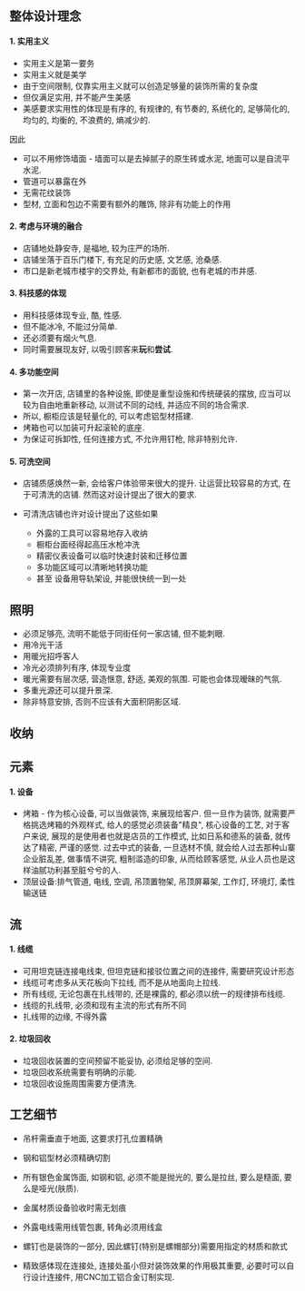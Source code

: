 ## 整体设计理念

#### 1. 实用主义

- 实用主义是第一要务
- 实用主义就是美学
- 由于空间限制, 仅靠实用主义就可以创造足够量的装饰所需的复杂度
- 但仅满足实用, 并不能产生美感
- 美感要求实用性的体现是有序的, 有规律的, 有节奏的, 系统化的, 足够简化的, 均匀的, 均衡的, 不浪费的, 熵减少的.

因此

- 可以不用修饰墙面 - 墙面可以是去掉腻子的原生砖或水泥, 地面可以是自流平水泥.
- 管道可以暴露在外
- 无需花纹装饰
- 型材, 立面和包边不需要有额外的雕饰, 除非有功能上的作用

#### 2. 考虑与环境的融合

- 店铺地处静安寺, 是福地, 较为庄严的场所.
- 店铺坐落于百乐门楼下, 有充足的历史感, 文艺感, 沧桑感.
- 市口是新老城市楼宇的交界处, 有新都市的面貌, 也有老城的市井感.

#### 3. 科技感的体现

- 用科技感体现专业, 酷, 性感.
- 但不能冰冷, 不能过分简单.
- 还必须要有烟火气息.
- 同时需要展现友好, 以吸引顾客来**玩**和**尝试**.

#### 4. 多功能空间

- 第一次开店, 店铺里的各种设施, 即使是重型设施和传统硬装的摆放, 应当可以较为自由地重新移动, 以测试不同的动线, 并适应不同的场合需求.
- 所以, 橱柜应该是轻量化的, 可以考虑铝型材搭建.
- 烤箱也可以加装可升起滚轮的底座.
- 为保证可拆卸性, 任何连接方式, 不允许用钉枪, 除非特别允许.

#### 5. 可洗空间

- 店铺质感焕然一新, 会给客户体验带来很大的提升. 让运营比较容易的方式, 在于可清洗的店铺. 然而这对设计提出了很大的要求.

- 可清洗店铺也许对设计提出了这些如果
    - 外露的工具可以容易地存入收纳
    - 橱柜台面经得起高压水枪冲洗
    - 精密仪表设备可以临时快速封装和迁移位置
    - 多功能区域可以清晰地转换功能
    - 甚至 设备用导轨架设, 并能很快统一到一处

## 照明

- 必须足够亮, 流明不能低于同街任何一家店铺, 但不能刺眼.
- 用冷光干活
- 用暖光招呼客人
- 冷光必须排列有序, 体现专业度
- 暖光需要有层次感, 营造惬意, 舒适, 美观的氛围. 可能也会体现暧昧的气氛.
- 多重光源还可以提升景深.
- 除非特意安排, 否则不应该有大面积阴影区域.

## 收纳

## 元素

#### 1. 设备

- 烤箱 - 作为核心设备, 可以当做装饰, 来展现给客户. 但一旦作为装饰, 就需要严格挑选烤箱的外观样式, 给人的感觉必须装备"精良", 核心设备的工艺, 对于客户来说, 展现的是使用者也就是店员的工作模式, 比如日系和德系的装备,
  就传达了精密, 严谨的感觉. 过去中式的装备, 一旦选材不慎, 就会给人过去那种山寨企业脏乱差, 做事情不讲究, 粗制滥造的印象, 从而给顾客感觉, 从业人员也是这样油腻功利甚至脏兮兮的人.
- 顶层设备:排气管道, 电线, 空调, 吊顶置物架, 吊顶屏幕架, 工作灯, 环境灯, 柔性输送链

## 流

#### 1. 线缆

- 可用坦克链连接电线束, 但坦克链和接驳位置之间的连接件, 需要研究设计形态
- 线缆可考虑多从天花板向下拉线, 而不是从地面向上拉线.
- 所有线缆, 无论包裹在扎线带的, 还是裸露的, 都必须以统一的规律排布线缆.
- 线缆的扎线带, 必须和现有主流的形式有所不同
- 扎线带的边缘, 不得外露

#### 2. 垃圾回收

- 垃圾回收装置的空间预留不能妥协, 必须给足够的空间.
- 垃圾回收系统需要有明确的示能.
- 垃圾回收设施周围需要方便清洗.

## 工艺细节

- 吊杆需垂直于地面, 这要求打孔位置精确

- 钢和铝型材必须精确切割

- 所有银色金属饰面, 如钢和铝, 必须不能是抛光的, 要么是拉丝, 要么是糙面, 要么是哑光(肤质).

- 金属材质设备验收时需无划痕

- 外露电线需用线管包裹, 转角必须用线盒

- 螺钉也是装饰的一部分, 因此螺钉(特别是螺帽部分)需要用指定的材质和款式

- 精致感体现在连接处, 连接处虽小但对装饰效果的作用极其重要, 必要时可以自行设计连接件, 用CNC加工铝合金订制实现.
